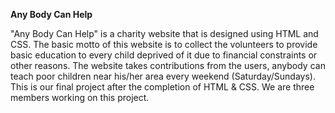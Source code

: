 **Any Body Can Help**

"Any Body Can Help" is a charity website that is designed using HTML and CSS. The basic motto of this website is to collect the volunteers to provide basic education to every child deprived of it due to financial constraints or other reasons. The website takes contributions from the users, anybody can teach poor children near his/her area every weekend (Saturday/Sundays). This is our final project after the completion of HTML & CSS. We are three members working on this project.
